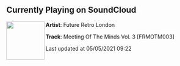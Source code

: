 ## Currently Playing on SoundCloud

[<img align="left" width="100" src="https://i1.sndcdn.com/artworks-qQ3JzofXOuF4F8L6-4tfUkA-t500x500.jpg">](https://soundcloud.com/futureretrolondon/meeting-of-the-minds-vol-3-frmotm003)

**Artist**: Future Retro London 

**Track**: Meeting Of The Minds Vol. 3 [FRMOTM003]

Last updated at 05/05/2021 09:22
